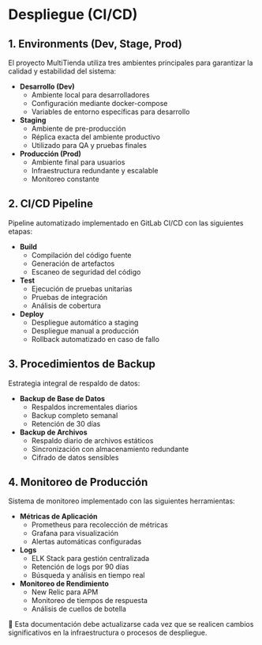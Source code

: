 # Despliegue (CI/CD)

## 1. Environments (Dev, Stage, Prod)

El proyecto MultiTienda utiliza tres ambientes principales para garantizar la calidad y estabilidad del sistema:

- **Desarrollo (Dev)**
    - Ambiente local para desarrolladores
    - Configuración mediante docker-compose
    - Variables de entorno específicas para desarrollo
- **Staging**
    - Ambiente de pre-producción
    - Réplica exacta del ambiente productivo
    - Utilizado para QA y pruebas finales
- **Producción (Prod)**
    - Ambiente final para usuarios
    - Infraestructura redundante y escalable
    - Monitoreo constante

## 2. CI/CD Pipeline

Pipeline automatizado implementado en GitLab CI/CD con las siguientes etapas:

- **Build**
    - Compilación del código fuente
    - Generación de artefactos
    - Escaneo de seguridad del código
- **Test**
    - Ejecución de pruebas unitarias
    - Pruebas de integración
    - Análisis de cobertura
- **Deploy**
    - Despliegue automático a staging
    - Despliegue manual a producción
    - Rollback automatizado en caso de fallo

## 3. Procedimientos de Backup

Estrategia integral de respaldo de datos:

- **Backup de Base de Datos**
    - Respaldos incrementales diarios
    - Backup completo semanal
    - Retención de 30 días
- **Backup de Archivos**
    - Respaldo diario de archivos estáticos
    - Sincronización con almacenamiento redundante
    - Cifrado de datos sensibles

## 4. Monitoreo de Producción

Sistema de monitoreo implementado con las siguientes herramientas:

- **Métricas de Aplicación**
    - Prometheus para recolección de métricas
    - Grafana para visualización
    - Alertas automáticas configuradas
- **Logs**
    - ELK Stack para gestión centralizada
    - Retención de logs por 90 días
    - Búsqueda y análisis en tiempo real
- **Monitoreo de Rendimiento**
    - New Relic para APM
    - Monitoreo de tiempos de respuesta
    - Análisis de cuellos de botella

<aside>
🔄 Esta documentación debe actualizarse cada vez que se realicen cambios significativos en la infraestructura o procesos de despliegue.

</aside>